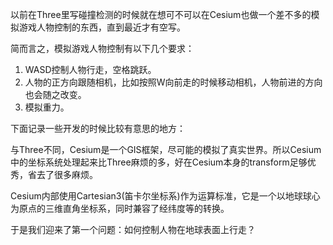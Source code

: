以前在Three里写碰撞检测的时候就在想可不可以在Cesium也做一个差不多的模拟游戏人物控制的东西，直到最近才有空写。

简而言之，模拟游戏人物控制有以下几个要求：

1. WASD控制人物行走，空格跳跃。
2. 人物的正方向跟随相机，比如按照W向前走的时候移动相机，人物前进的方向也会随之改变。
3. 模拟重力。



下面记录一些开发的时候比较有意思的地方：

与Three不同，Cesium是一个GIS框架，尽可能的模拟了真实世界。所以Cesium中的坐标系统处理起来比Three麻烦的多，好在Cesium本身的transform足够优秀，省去了很多麻烦。

Cesium内部使用Cartesian3(笛卡尔坐标系)作为运算标准，它是一个以地球球心为原点的三维直角坐标系，同时兼容了经纬度等的转换。

于是我们迎来了第一个问题：如何控制人物在地球表面上行走？



